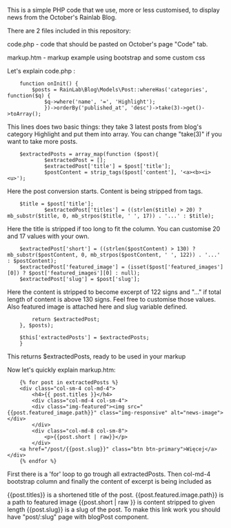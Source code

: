 This is a simple PHP code that we use, more or less customised, to display news from the October's Rainlab Blog.

There are 2 files included in this repository:

code.php - code that should be pasted on October's page "Code" tab.

markup.htm - markup example using bootstrap and some custom css


Let's explain code.php :

```
	function onInit() {
		$posts = RainLab\Blog\Models\Post::whereHas('categories', function($q) {
			$q->where('name', '=', 'Highlight');
			})->orderBy('published_at', 'desc')->take(3)->get()->toArray();
```

This lines does two basic things: they take 3 latest posts from blog's category Highlight and put them into array. You can change "take(3)" if you want to take more posts.


```
	$extractedPosts = array_map(function ($post){
	        $extractedPost = [];
	        $extractedPost['title'] = $post['title'];
	        $postContent = strip_tags($post['content'], '<a><b><i><u>');
```

Here the post conversion starts. Content is being stripped from tags.


```
	$title = $post['title'];
	        $extractedPost['titles'] = ((strlen($title) > 20) ? mb_substr($title, 0, mb_strpos($title, ' ', 17)) . '...' : $title);
```

Here the title is stripped if too long to fit the column. You can customise 20 and 17 values with your own.

```
	$extractedPost['short'] = ((strlen($postContent) > 130) ? mb_substr($postContent, 0, mb_strpos($postContent, ' ', 122)) . '...' : $postContent);
	$extractedPost['featured_image'] = (isset($post['featured_images'][0]) ? $post['featured_images'][0] : null);
	$extractedPost['slug'] = $post['slug'];
```

Here the content is stripped to become excerpt of 122 signs and "..." if total length of content is above 130 signs. Feel free to customise those values. Also featured image is attached here and slug variable defined.

```
		return $extractedPost;
	}, $posts);

	$this['extractedPosts'] = $extractedPosts;
	}
```

This returns $extractedPosts, ready to be used in your markup



Now let's quickly explain markup.htm:


```
	{% for post in extractedPosts %}
	<div class="col-sm-4 col-md-4">
		<h4>{{ post.titles }}</h4>
		<div class="col-md-4 col-sm-4">
		<div class="img-featured"><img src="{{post.featured_image.path}}" class="img-responsive" alt="news-image"></div>
		</div>
		<div class="col-md-8 col-sm-8">
			<p>{{post.short | raw}}</p>
		</div>
	<a href="/post/{{post.slug}}" class="btn btn-primary">Więcej</a>
</div>
	{% endfor %}
```

First there is a 'for' loop to go trough all extractedPosts. Then col-md-4 bootstrap column and finally the content of excerpt is being included as

{{post.titles}} is a shortened title of the post.
{{post.featured.image.path}} is a path to featured image
{{post.short | raw }} is content stripped to given length
{{post.slug}} is a slug of the post. To make this link work you should have "post/:slug" page with blogPost component.